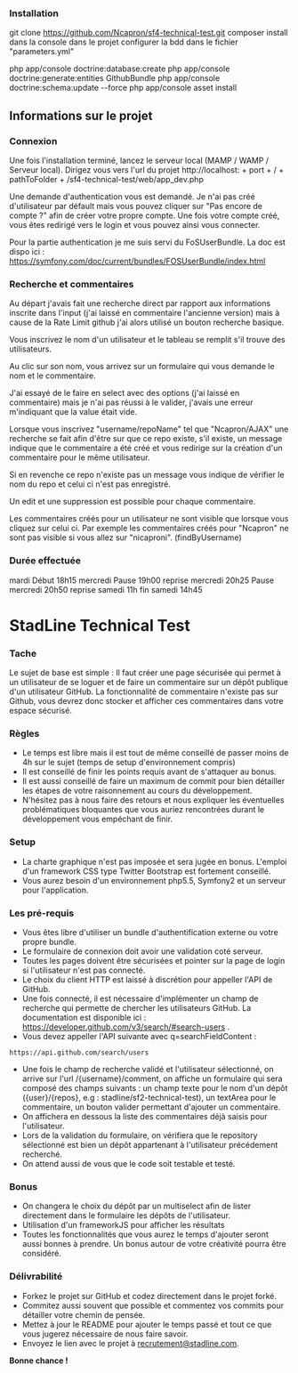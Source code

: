 ### Installation

git clone https://github.com/Ncapron/sf4-technical-test.git
composer install dans la console dans le projet
configurer la bdd dans le fichier "parameters.yml"

php app/console doctrine:database:create
php app/console doctrine:generate:entities GithubBundle
php app/console doctrine:schema:update --force
php app/console asset install


## Informations sur le projet  


### Connexion

Une fois l'installation terminé, lancez le serveur local (MAMP / WAMP / Serveur local).
Dirigez vous vers l'url du projet http://localhost: + port + / + pathToFolder + /sf4-technical-test/web/app_dev.php

Une demande d'authentication vous est demandé. Je n'ai pas créé d'utilisateur par défault mais vous pouvez cliquer sur "Pas encore de compte ?" afin de créer votre propre compte.
Une fois votre compte créé, vous êtes redirigé vers le login et vous pouvez ainsi vous connecter.

Pour la partie authentication je me suis servi du FoSUserBundle. La doc est dispo ici : https://symfony.com/doc/current/bundles/FOSUserBundle/index.html


### Recherche et commentaires

Au départ j'avais fait une recherche direct par rapport aux informations inscrite dans l'input (j'ai laissé en commentaire l'ancienne version) mais à cause de la Rate Limit github j'ai alors utilisé un bouton recherche basique.

Vous inscrivez le nom d'un utilisateur et le tableau se remplit s'il trouve des utilisateurs.

Au clic sur son nom, vous arrivez sur un formulaire qui vous demande le nom et le commentaire.

J'ai essayé de le faire en select avec des options (j'ai laissé en commentaire) mais je n'ai pas réussi à le valider, j'avais une erreur m'indiquant que la value était vide.

Lorsque vous inscrivez "username/repoName" tel que "Ncapron/AJAX" une recherche se fait afin d'être sur que ce repo existe, s'il existe, un message indique que le commentaire a été créé et vous redirige sur la création d'un commentaire pour le même utilisateur.

Si en revenche ce repo n'existe pas un message vous indique de vérifier le nom du repo et celui ci n'est pas enregistré.

Un edit et une suppression est possible pour chaque commentaire.

Les commentaires créés pour un utilisateur ne sont visible que lorsque vous cliquez sur celui ci. Par exemple les commentaires créés pour "Ncapron" ne sont pas visible si vous allez sur "nicaproni". (findByUsername)



### Durée effectuée
mardi Début 18h15
mercredi Pause 19h00
reprise mercredi 20h25
Pause mercredi 20h50
reprise samedi 11h
fin samedi 14h45





# StadLine Technical Test

### Tache

Le sujet de base est simple : Il faut créer une page sécurisée qui permet à un utilisateur de se loguer et de faire un commentaire sur un dépôt publique d'un utilisateur GitHub.
La fonctionnalité de commentaire n'existe pas sur Github, vous devrez donc stocker et afficher ces commentaires dans votre espace sécurisé.

### Règles

* Le temps est libre mais il est tout de même conseillé de passer moins de 4h sur le sujet (temps de setup d'environnement compris)
* Il est conseillé de finir les points requis avant de s'attaquer au bonus.
* Il est aussi conseillé de faire un maximum de commit pour bien détailler les étapes de votre raisonnement au cours du développement.
* N'hésitez pas à nous faire des retours et nous expliquer les éventuelles problématiques bloquantes que vous auriez rencontrées durant le développement vous empéchant de finir.

### Setup

* La charte graphique n'est pas imposée et sera jugée en bonus. L'emploi d'un framework CSS type Twitter Bootstrap est fortement conseillé.
* Vous aurez besoin d'un environnement php5.5, Symfony2 et un serveur pour l'application.

### Les pré-requis

* Vous êtes libre d'utiliser un bundle d'authentification externe ou votre propre bundle.
* Le formulaire de connexion doit avoir une validation coté serveur.
* Toutes les pages doivent être sécurisées et pointer sur la page de login si l'utilisateur n'est pas connecté.
* Le choix du client HTTP est laissé à discrétion pour appeller l'API de GitHub.
* Une fois connecté, il est nécessaire d'implémenter un champ de recherche qui permette de chercher les utilisateurs GitHub. La documentation est disponible ici : https://developer.github.com/v3/search/#search-users .
* Vous devez appeller l'API suivante avec q=searchFieldContent :
```
https://api.github.com/search/users
```
* Une fois le champ de recherche validé et l'utilisateur sélectionné, on arrive sur l'url /{username}/comment, on affiche un formulaire qui sera composé des champs suivants : un champ texte pour le nom d'un dépôt ({user}/{repos}, e.g : stadline/sf2-technical-test), un textArea pour le commentaire, un bouton valider permettant d'ajouter un commentaire.
* On affichera en dessous la liste des commentaires déjà saisis pour l'utilisateur.
* Lors de la validation du formulaire, on vérifiera que le repository sélectionné est bien un dépôt appartenant à l'utilisateur précédement recherché.
* On attend aussi de vous que le code soit testable et testé.

### Bonus

* On changera le choix du dépôt par un multiselect afin de lister directement dans le formulaire les dépôts de l'utilisateur.
* Utilisation d'un frameworkJS pour afficher les résultats
* Toutes les fonctionnalités que vous aurez le temps d'ajouter seront aussi bonnes à prendre. Un bonus autour de votre créativité pourra être considéré.

### Délivrabilité

* Forkez le projet sur GitHub et codez directement dans le projet forké.
* Commitez aussi souvent que possible et commentez vos commits pour détailler votre chemin de pensée.
* Mettez à jour le README pour ajouter le temps passé et tout ce que vous jugerez nécessaire de nous faire savoir.
* Envoyez le lien avec le projet à recrutement@stadline.com.

**Bonne chance !**
